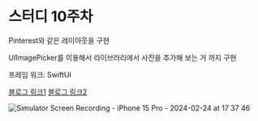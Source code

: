 #  스터디 10주차 

Pinterest와 같은 레이아웃을 구현

UIImagePicker를 이용해서 라이브러리에서 사진을 추가해 보는 거 까지 구현

프레임 워크: SwiftUI

[블로그 링크1](https://h2kangrok.tistory.com/26)
[블로그 링크2](https://h2kangrok.tistory.com/28)

![Simulator Screen Recording - iPhone 15 Pro - 2024-02-24 at 17 37 46](https://github.com/h2kangrok/SwiftStudy/assets/129154834/b0f314fa-678d-4c60-96b5-cc3d522ee145)
